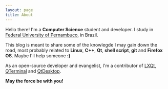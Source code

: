 ```yaml
---
layout: page
title: About
---
```


Hello there! I'm a **Computer Science** student and developer. I study in <a href="https://www.ufpe.br/english" target="_blank">Federal University of Pernambuco</a>, in Brazil. 

This blog is meant to share some of the knowlegde I may gain down the road, most probably related to **Linux**, **C++**, **Qt**, **shell script**, **git** and **Firefox OS**. Maybe I'll help someone **:)**

As an open-source developer and evangelist, I'm a contributor of [LXQt](http://lxqt.org), [QTerminal](https://github.com/qterminal) and [QtDesktop](https://github.com/QtDesktop).


**May the force be with you!**
